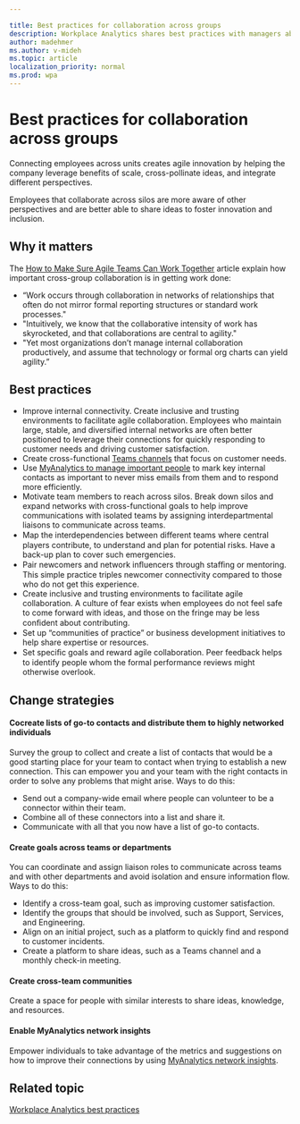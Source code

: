 ```yaml
---

title: Best practices for collaboration across groups
description: Workplace Analytics shares best practices with managers about the importance of cross-group collaboration
author: madehmer
ms.author: v-mideh
ms.topic: article
localization_priority: normal 
ms.prod: wpa
---
```


# Best practices for collaboration across groups

Connecting employees across units creates agile innovation by helping the company leverage benefits of scale, cross-pollinate ideas, and integrate different perspectives.

Employees that collaborate across silos are more aware of other perspectives and are better able to share ideas to foster innovation and inclusion.

## Why it matters

 The [How to Make Sure Agile Teams Can Work Together](https://insights.office.com/collaboration/how-to-make-sure-agile-teams-can-work-together/) article explain how important cross-group collaboration is in getting work done:

* “Work occurs through collaboration in networks of relationships that often do not mirror formal reporting structures or standard work processes."
* "Intuitively, we know that the collaborative intensity of work has skyrocketed, and that collaborations are central to agility."
* "Yet most organizations don’t manage internal collaboration productively, and assume that technology or formal org charts can yield agility.”

## Best practices

* Improve internal connectivity. Create inclusive and trusting environments to facilitate agile collaboration. Employees who maintain large, stable, and diversified internal networks are often better positioned to leverage their connections for quickly responding to customer needs and driving customer satisfaction.
* Create cross-functional [Teams channels](https://docs.microsoft.com/microsoftteams/teams-channels-overview) that focus on customer needs.
* Use [MyAnalytics to manage important people](../myanalytics/use/network.md) to mark key internal contacts as important to never miss emails from them and to respond more efficiently.
* Motivate team members to reach across silos. Break down silos and expand networks with cross-functional goals to help improve communications with isolated teams by assigning interdepartmental liaisons to communicate across teams.
* Map the interdependencies between diﬀerent teams where central players contribute, to understand and plan for potential risks. Have a back-up plan to cover such emergencies.  
* Pair newcomers and network inﬂuencers through staﬃng or mentoring. This simple practice triples newcomer connectivity compared to those who do not get this experience.  
* Create inclusive and trusting environments to facilitate agile collaboration. A culture of fear exists when employees do not feel safe to come forward with ideas, and those on the fringe may be less conﬁdent about contributing.  
* Set up “communities of practice” or business development initiatives to help share expertise or resources.  
* Set speciﬁc goals and reward agile collaboration. Peer feedback helps to identify people whom the formal performance reviews might otherwise overlook.

## Change strategies

#### Cocreate lists of go-to contacts and distribute them to highly networked individuals

Survey the group to collect and create a list of contacts that would be a good starting place for your team to contact when trying to establish a new connection. This can empower you and your team with the right contacts in order to solve any problems that might arise. Ways to do this:

* Send out a company-wide email where people can volunteer to be a connector within their team.
* Combine all of these connectors into a list and share it.
* Communicate with all that you now have a list of go-to contacts.

#### Create goals across teams or departments

You can coordinate and assign liaison roles to communicate across teams and with other departments and avoid isolation and ensure information flow. Ways to do this:

* Identify a cross-team goal, such as improving customer satisfaction.
* Identify the groups that should be involved, such as Support, Services, and Engineering.
* Align on an initial project, such as a platform to quickly find and respond to customer incidents.
* Create a platform to share ideas, such as a Teams channel and a monthly check-in meeting.

#### Create cross-team communities

Create a space for people with similar interests to share ideas, knowledge, and resources.

#### Enable MyAnalytics network insights

Empower individuals to take advantage of the metrics and suggestions on how to improve their connections by using [MyAnalytics network insights](../myanalytics/use/network.md).

## Related topic

[Workplace Analytics best practices](best-practices.md)

